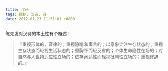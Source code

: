 ```yaml
---
title: 汉诗
tags: 摘抄, 汉诗, 诗
date: 2012-01-23 11:51:01 +0800
---
```



陈先发对汉诗的本土性有个概述：

> 『重视形体的，音律的；重视隐喻和寓言的；以意象诠注生存状态的；重视生存状态而轻视生活状态的；重胸怀而轻反省的；个体生命隐性在场的；对自然与人世持适应性立场的；依存闲适性而轻视批判性立场的；重视修辞的。』

